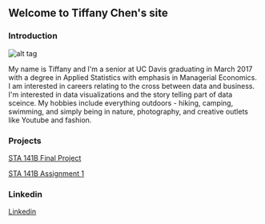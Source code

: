 ## Welcome to Tiffany Chen's site

### Introduction
![alt tag](https://github.com/itstiffchen/itstiffchen.github.io/blob/master/tiff.png)

My name is Tiffany and I'm a senior at UC Davis graduating in March 2017 with a degree in Applied Statistics with emphasis in Managerial Economics. I am interested in careers relating to the cross between data and business. I'm interested in data visualizations and the story telling part of data sceince. My hobbies include everything outdoors - hiking, camping, swimming, and simply being in nature, photography, and creative outlets like Youtube and fashion.

###  Projects
[STA 141B Final Project](https://github.com/itstiffchen/sta141proj)

[STA 141B Assignment 1](https://github.com/itstiffchen/itstiffchen.github.io/blob/master/assignment1.ipynb)

###  Linkedin
[Linkedin](https://linkedin.com/in/tiffchenn)

